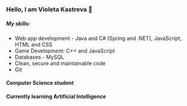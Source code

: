 ### Hello, I am Violeta Kastreva 👋

##### My skills:
*  Web app development - Java and C# (Spring and .NET), JavaScript, HTML and CSS
*  Game Development: C++ and JavaScript
*  Databases - MySQL
*  Clean, secure and maintainable code
*  Git

#### Computer Science student

#### Currently learning Artificial Intelligence


